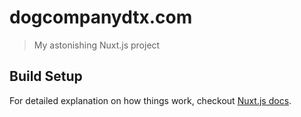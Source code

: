 # dogcompanydtx.com

> My astonishing Nuxt.js project

## Build Setup

For detailed explanation on how things work, checkout [Nuxt.js docs](https://nuxtjs.org).
